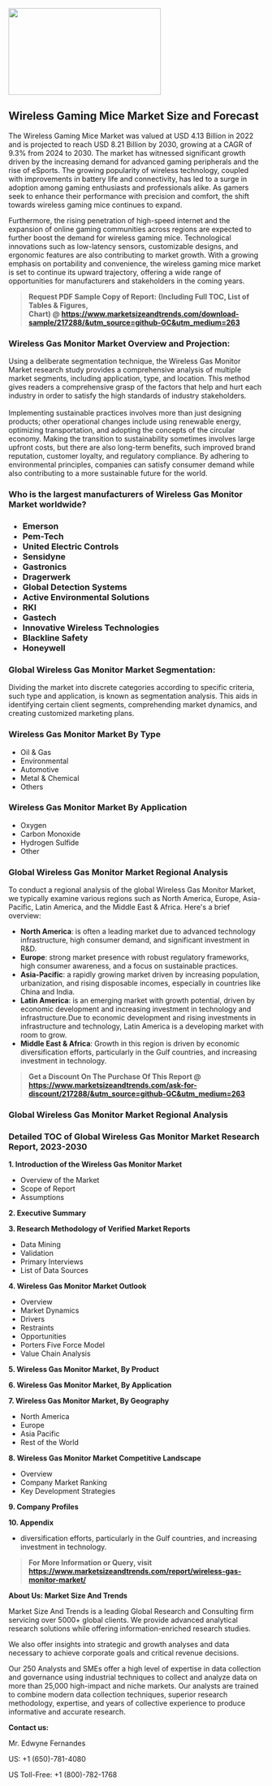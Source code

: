 <p><img class="alignnone size-medium wp-image-20088" src="https://ffe5etoiles.com/wp-content/uploads/2024/12/MST1-300x171.png" alt="" width="300" height="171" /></p><h2>Wireless Gaming Mice Market Size and Forecast</h2><p>The Wireless Gaming Mice Market was valued at USD 4.13 Billion in 2022 and is projected to reach USD 8.21 Billion by 2030, growing at a CAGR of 9.3% from 2024 to 2030. The market has witnessed significant growth driven by the increasing demand for advanced gaming peripherals and the rise of eSports. The growing popularity of wireless technology, coupled with improvements in battery life and connectivity, has led to a surge in adoption among gaming enthusiasts and professionals alike. As gamers seek to enhance their performance with precision and comfort, the shift towards wireless gaming mice continues to expand.</p><p>Furthermore, the rising penetration of high-speed internet and the expansion of online gaming communities across regions are expected to further boost the demand for wireless gaming mice. Technological innovations such as low-latency sensors, customizable designs, and ergonomic features are also contributing to market growth. With a growing emphasis on portability and convenience, the wireless gaming mice market is set to continue its upward trajectory, offering a wide range of opportunities for manufacturers and stakeholders in the coming years.</p></p><blockquote id="" class=""><strong>Request PDF Sample Copy of Report: (Including Full TOC, List of Tables &amp; Figures, Chart)&nbsp;@&nbsp;<strong><a href="https://www.marketsizeandtrends.com/download-sample/217288/&utm_source=github-GC&utm_medium=263" target="_blank">https://www.marketsizeandtrends.com/download-sample/217288/&utm_source=github-GC&utm_medium=263</a></strong></strong></blockquote><h3 id="" class="">Wireless Gas Monitor Market&nbsp;Overview and Projection:</h3><p id="" class="">Using a deliberate segmentation technique, the Wireless Gas Monitor Market research study provides a comprehensive analysis of multiple market segments, including application, type, and location. This method gives readers a comprehensive grasp of the factors that help and hurt each industry in order to satisfy the high standards of industry stakeholders. <br /> <br />Implementing sustainable practices involves more than just designing products; other operational changes include using renewable energy, optimizing transportation, and adopting the concepts of the circular economy. Making the transition to sustainability sometimes involves large upfront costs, but there are also long-term benefits, such improved brand reputation, customer loyalty, and regulatory compliance. By adhering to environmental principles, companies can satisfy consumer demand while also contributing to a more sustainable future for the world.</p><h3 id="" class="">Who is the largest manufacturers of&nbsp;Wireless Gas Monitor Market worldwide?</h3><h3 class=""><p><ul><li>Emerson </li><li> Pem-Tech </li><li> United Electric Controls </li><li> Sensidyne </li><li> Gastronics </li><li> Dragerwerk </li><li> Global Detection Systems </li><li> Active Environmental Solutions </li><li> RKI </li><li> Gastech </li><li> Innovative Wireless Technologies </li><li> Blackline Safety </li><li> Honeywell</li></ul></p></h3><h3 id="" class="">Global&nbsp;Wireless Gas Monitor Market Segmentation:</h3><p id="" class="">Dividing the market into discrete categories according to specific criteria, such type and application, is known as segmentation analysis. This aids in identifying certain client segments, comprehending market dynamics, and creating customized marketing plans.</p><h3 id="" class="">Wireless Gas Monitor Market&nbsp;By Type</h3><p><p><ul><li>Oil & Gas</li><li> Environmental</li><li> Automotive</li><li> Metal & Chemical</li><li> Others</p></li></ul></p></p><h3 id="" class="">Wireless Gas Monitor Market&nbsp;By Application</h3><p class=""><p><ul><li>Oxygen</li><li> Carbon Monoxide</li><li> Hydrogen Sulfide</li><li> Other</li></ul></p></p><h3 id="" class="">Global Wireless Gas Monitor Market Regional Analysis</h3><p id="" class="">To conduct a regional analysis of the global Wireless Gas Monitor Market, we typically examine various regions such as North America, Europe, Asia-Pacific, Latin America, and the Middle East &amp; Africa. Here's a brief overview:</p><ul><li><strong>North America</strong>: is often a leading market due to advanced technology infrastructure, high consumer demand, and significant investment in R&amp;D.</li><li><strong>Europe</strong>: strong market presence with robust regulatory frameworks, high consumer awareness, and a focus on sustainable practices.</li><li><strong>Asia-Pacific</strong>: a rapidly growing market driven by increasing population, urbanization, and rising disposable incomes, especially in countries like China and India.</li><li><strong>Latin America</strong>: is an emerging market with growth potential, driven by economic development and increasing investment in technology and infrastructure.Due to economic development and rising investments in infrastructure and technology, Latin America is a developing market with room to grow.</li><li><strong>Middle East &amp; Africa</strong>: Growth in this region is driven by economic diversification efforts, particularly in the Gulf countries, and increasing investment in technology.</li></ul><blockquote id="" class=""><strong>Get a Discount On The Purchase Of This Report @ <strong><a href="https://www.marketsizeandtrends.com/ask-for-discount/217288/&utm_source=github-GC&utm_medium=263" target="_blank">https://www.marketsizeandtrends.com/ask-for-discount/217288/&utm_source=github-GC&utm_medium=263</a></strong></strong></blockquote><h3 id="" class="">Global Wireless Gas Monitor Market Regional Analysis</h3><h3 id="" class="">Detailed TOC of Global Wireless Gas Monitor Market Research Report, 2023-2030</h3><p id="" class=""><strong>1. Introduction of the Wireless Gas Monitor Market</strong></p><ul><li>Overview of the Market</li><li>Scope of Report</li><li>Assumptions</li></ul><p id="" class=""><strong>2. Executive Summary</strong></p><p id="" class=""><strong>3. Research Methodology of Verified Market Reports</strong></p><ul><li>Data Mining</li><li>Validation</li><li>Primary Interviews</li><li>List of Data Sources</li></ul><p id="" class=""><strong>4. Wireless Gas Monitor Market Outlook</strong></p><ul><li>Overview</li><li>Market Dynamics</li><li>Drivers</li><li>Restraints</li><li>Opportunities</li><li>Porters Five Force Model</li><li>Value Chain Analysis</li></ul><p id="" class=""><strong>5. Wireless Gas Monitor Market, By Product</strong></p><p id="" class=""><strong>6. Wireless Gas Monitor Market, By Application</strong></p><p id="" class=""><strong>7. Wireless Gas Monitor Market, By Geography</strong></p><ul><li>North America</li><li>Europe</li><li>Asia Pacific</li><li>Rest of the World</li></ul><p id="" class=""><strong>8. Wireless Gas Monitor Market Competitive Landscape</strong></p><ul><li>Overview</li><li>Company Market Ranking</li><li>Key Development Strategies</li></ul><p id="" class=""><strong>9. Company Profiles</strong></p><p id="" class=""><strong>10. Appendix</strong></p><ul><li>diversification efforts, particularly in the Gulf countries, and increasing investment in technology.</li></ul><blockquote id="" class=""><strong>For More Information or Query, visit <strong><strong><a href="https://www.marketsizeandtrends.com/report/wireless-gas-monitor-market/" target="_blank">https://www.marketsizeandtrends.com/report/wireless-gas-monitor-market/</a></strong></strong></strong></blockquote><p id="" class=""><strong>About Us: Market Size And Trends</strong></p><p id="" class="">Market Size And Trends is a leading Global Research and Consulting firm servicing over 5000+ global clients. We provide advanced analytical research solutions while offering information-enriched research studies.</p><p id="" class="">We also offer insights into strategic and growth analyses and data necessary to achieve corporate goals and critical revenue decisions.</p><p id="" class="">Our 250 Analysts and SMEs offer a high level of expertise in data collection and governance using industrial techniques to collect and analyze data on more than 25,000 high-impact and niche markets. Our analysts are trained to combine modern data collection techniques, superior research methodology, expertise, and years of collective experience to produce informative and accurate research.</p><p id="" class=""><strong>Contact us:</strong></p><p id="" class="">Mr. Edwyne Fernandes</p><p id="" class="">US: +1 (650)-781-4080</p><p id="" class="">US Toll-Free: +1 (800)-782-1768</p>
